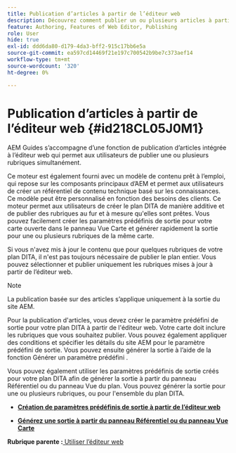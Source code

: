 ```yaml
---
title: Publication d’articles à partir de l’éditeur web
description: Découvrez comment publier un ou plusieurs articles à partir de l’éditeur web. Générer une sortie pour une ou plusieurs rubriques dans un plan DITA dans AEM Guides.
feature: Authoring, Features of Web Editor, Publishing
role: User
hide: true
exl-id: ddd6da80-d179-4da3-bff2-915c17bb6e5a
source-git-commit: ea597cd14469f21e197c700542b9be7c373aef14
workflow-type: tm+mt
source-wordcount: '320'
ht-degree: 0%

---
```


# Publication d’articles à partir de l’éditeur web {#id218CL05J0M1}

AEM Guides s’accompagne d’une fonction de publication d’articles intégrée à l’éditeur web qui permet aux utilisateurs de publier une ou plusieurs rubriques simultanément.

Ce moteur est également fourni avec un modèle de contenu prêt à l’emploi, qui repose sur les composants principaux d’AEM et permet aux utilisateurs de créer un référentiel de contenu technique basé sur les connaissances. Ce modèle peut être personnalisé en fonction des besoins des clients. Ce moteur permet aux utilisateurs de créer le plan DITA de manière additive et de publier des rubriques au fur et à mesure qu&#39;elles sont prêtes. Vous pouvez facilement créer les paramètres prédéfinis de sortie pour votre carte ouverte dans le panneau Vue Carte et générer rapidement la sortie pour une ou plusieurs rubriques de la même carte.

Si vous n&#39;avez mis à jour le contenu que pour quelques rubriques de votre plan DITA, il n&#39;est pas toujours nécessaire de publier le plan entier. Vous pouvez sélectionner et publier uniquement les rubriques mises à jour à partir de l’éditeur web.

>[!NOTE]
>
> La publication basée sur des articles s’applique uniquement à la sortie du site AEM.

Pour la publication d&#39;articles, vous devez créer le paramètre prédéfini de sortie pour votre plan DITA à partir de l&#39;éditeur web. Votre carte doit inclure les rubriques que vous souhaitez publier. Vous pouvez également appliquer des conditions et spécifier les détails du site AEM pour le paramètre prédéfini de sortie. Vous pouvez ensuite générer la sortie à l’aide de la fonction Générer un paramètre prédéfini .

Vous pouvez également utiliser les paramètres prédéfinis de sortie créés pour votre plan DITA afin de générer la sortie à partir du panneau Référentiel ou du panneau Vue du plan. Vous pouvez générer la sortie pour une ou plusieurs rubriques, ou pour l&#39;ensemble du plan DITA.

- **[Création de paramètres prédéfinis de sortie à partir de l’éditeur web](web-editor-article-publishing-presets.md)**

- **[Générez une sortie à partir du panneau Référentiel ou du panneau Vue Carte](web-editor-article-publishing-output.md)**


**Rubrique parente :**[ Utiliser l’éditeur web](web-editor.md)

